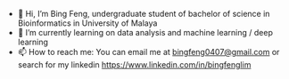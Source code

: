 - 👋 Hi, I’m  Bing Feng, undergraduate student of bachelor of science in Bioinformatics in University of Malaya
- 🌱 I’m currently learning on data analysis and machine learning / deep learning
- 📫 How to reach me: You can email me at bingfeng0407@gmail.com or search for my linkedin https://www.linkedin.com/in/bingfenglim 

<!---
LimBingFeng/LimBingFeng is a ✨ special ✨ repository because its `README.md` (this file) appears on your GitHub profile.
You can click the Preview link to take a look at your changes.
--->
